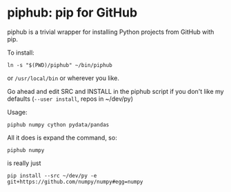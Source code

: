 # piphub: pip for GitHub

piphub is a trivial wrapper for installing Python projects from GitHub with pip.

To install:

    ln -s "$(PWD)/piphub" ~/bin/piphub

or `/usr/local/bin` or wherever you like.

Go ahead and edit SRC and INSTALL in the piphub script if you don't like my defaults
(`--user install`, repos in ~/dev/py)

Usage:

    piphub numpy cython pydata/pandas

All it does is expand the command, so:

    piphub numpy
    
is really just

    pip install --src ~/dev/py -e git+https://github.com/numpy/numpy#egg=numpy
